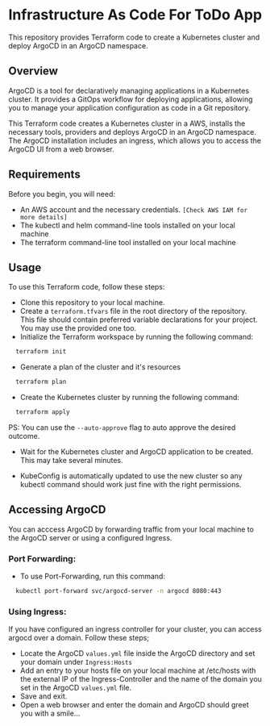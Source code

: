 
# Infrastructure As Code For ToDo App

This repository provides Terraform code to create a Kubernetes cluster and deploy ArgoCD in an ArgoCD namespace.
## Overview

ArgoCD is a tool for declaratively managing applications in a Kubernetes cluster. It provides a GitOps workflow for deploying applications, allowing you to manage your application configuration as code in a Git repository.

This Terraform code creates a Kubernetes cluster in a AWS, installs the necessary tools, providers and deploys ArgoCD in an ArgoCD namespace. The ArgoCD installation includes an ingress, which allows you to access the ArgoCD UI from a web browser.
## Requirements


Before you begin, you will need:

- An AWS account and the necessary credentials. `[Check AWS IAM for more details]`
- The kubectl and helm command-line tools installed on your local machine
- The terraform command-line tool installed on your local machine
## Usage

To use this Terraform code, follow these steps:

- Clone this repository to your local machine.
- Create a `terraform.tfvars` file in the root directory of the repository. This file should contain preferred variable declarations for your project. You may use the provided one too.
- Initialize the Terraform workspace by running the following command:
```bash
  terraform init
```
- Generate a plan of the cluster and it's resources
```bash
  terraform plan
```
- Create the Kubernetes cluster by running the following command:
```bash
  terraform apply
```
PS: You can use the `--auto-approve` flag to auto approve the desired outcome.

- Wait for the Kubernetes cluster and ArgoCD application to be created. This may take several minutes.

- KubeConfig is automatically updated to use the new cluster so any kubectl command should work just fine with the right permissions.


## Accessing ArgoCD

You can acccess ArgoCD by forwarding traffic from your local machine to the ArgoCD server or using a configured Ingress.

### Port Forwarding: 
- To use Port-Forwarding, run this command:
```bash
  kubectl port-forward svc/argocd-server -n argocd 8080:443
```

### Using Ingress: 
If you have configured an ingress controller for your cluster, you can access argocd over a domain. Follow these steps;
- Locate the ArgoCD `values.yml` file inside the ArgoCD directory and set your domain under `Ingress:Hosts`
-  Add an entry to your hosts file on your local machine at /etc/hosts with the external IP of the Ingress-Controller and the name of the domain you set in the ArgoCD `values.yml` file.
- Save and exit.
- Open a web browser and enter the domain and ArgoCD should greet you with a smile... 